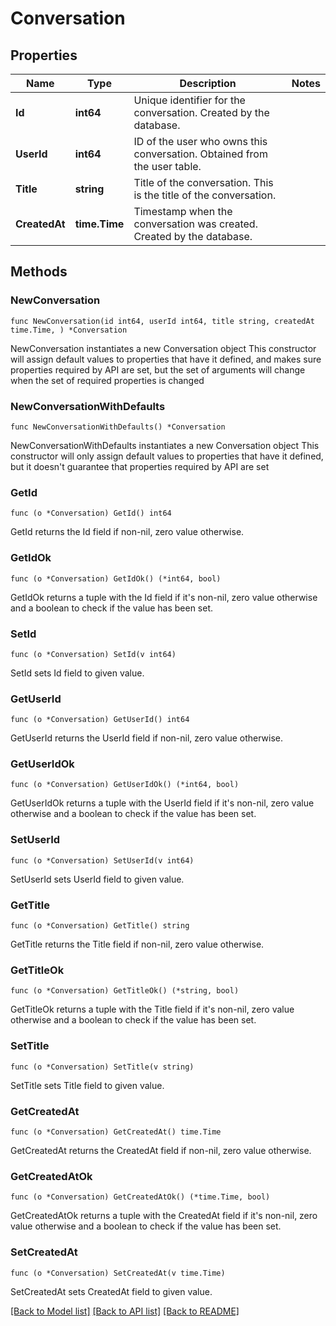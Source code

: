 # Conversation

## Properties

Name | Type | Description | Notes
------------ | ------------- | ------------- | -------------
**Id** | **int64** | Unique identifier for the conversation. Created by the database. | 
**UserId** | **int64** | ID of the user who owns this conversation. Obtained from the user table. | 
**Title** | **string** | Title of the conversation. This is the title of the conversation. | 
**CreatedAt** | **time.Time** | Timestamp when the conversation was created. Created by the database. | 

## Methods

### NewConversation

`func NewConversation(id int64, userId int64, title string, createdAt time.Time, ) *Conversation`

NewConversation instantiates a new Conversation object
This constructor will assign default values to properties that have it defined,
and makes sure properties required by API are set, but the set of arguments
will change when the set of required properties is changed

### NewConversationWithDefaults

`func NewConversationWithDefaults() *Conversation`

NewConversationWithDefaults instantiates a new Conversation object
This constructor will only assign default values to properties that have it defined,
but it doesn't guarantee that properties required by API are set

### GetId

`func (o *Conversation) GetId() int64`

GetId returns the Id field if non-nil, zero value otherwise.

### GetIdOk

`func (o *Conversation) GetIdOk() (*int64, bool)`

GetIdOk returns a tuple with the Id field if it's non-nil, zero value otherwise
and a boolean to check if the value has been set.

### SetId

`func (o *Conversation) SetId(v int64)`

SetId sets Id field to given value.


### GetUserId

`func (o *Conversation) GetUserId() int64`

GetUserId returns the UserId field if non-nil, zero value otherwise.

### GetUserIdOk

`func (o *Conversation) GetUserIdOk() (*int64, bool)`

GetUserIdOk returns a tuple with the UserId field if it's non-nil, zero value otherwise
and a boolean to check if the value has been set.

### SetUserId

`func (o *Conversation) SetUserId(v int64)`

SetUserId sets UserId field to given value.


### GetTitle

`func (o *Conversation) GetTitle() string`

GetTitle returns the Title field if non-nil, zero value otherwise.

### GetTitleOk

`func (o *Conversation) GetTitleOk() (*string, bool)`

GetTitleOk returns a tuple with the Title field if it's non-nil, zero value otherwise
and a boolean to check if the value has been set.

### SetTitle

`func (o *Conversation) SetTitle(v string)`

SetTitle sets Title field to given value.


### GetCreatedAt

`func (o *Conversation) GetCreatedAt() time.Time`

GetCreatedAt returns the CreatedAt field if non-nil, zero value otherwise.

### GetCreatedAtOk

`func (o *Conversation) GetCreatedAtOk() (*time.Time, bool)`

GetCreatedAtOk returns a tuple with the CreatedAt field if it's non-nil, zero value otherwise
and a boolean to check if the value has been set.

### SetCreatedAt

`func (o *Conversation) SetCreatedAt(v time.Time)`

SetCreatedAt sets CreatedAt field to given value.



[[Back to Model list]](../README.md#documentation-for-models) [[Back to API list]](../README.md#documentation-for-api-endpoints) [[Back to README]](../README.md)


